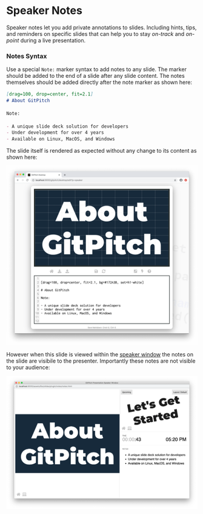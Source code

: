 # Speaker Notes

Speaker notes let you add private annotations to slides. Including hints, tips, and reminders on specific slides that can help you to stay *on-track* and *on-point* during a live presentation.

### Notes Syntax

Use a special `Note:` marker syntax to add notes to any slide. The marker should be added to the end of a slide after any slide content. The notes themselves should be added directly after the note marker as shown here:

```markdown
[drag=100, drop=center, fit=2.1]
# About GitPitch

Note:

- A unique slide deck solution for developers
- Under development for over 4 years
- Available on Linux, MacOS, and Windows
```

The slide itself is rendered as expected without any change to its content  as shown here:

![Sample slide demonstrating speaker notes](../_images/gitpitch-speaker-notes.png)

However when this slide is viewed within the [speaker window](/speaker/window.md) the notes on the slide are visibile to the presenter. Importantly these notes are not visible to your audience:

![Sample slide demonstrating speaker notes](../_images/gitpitch-speaker-notes-window.png)

